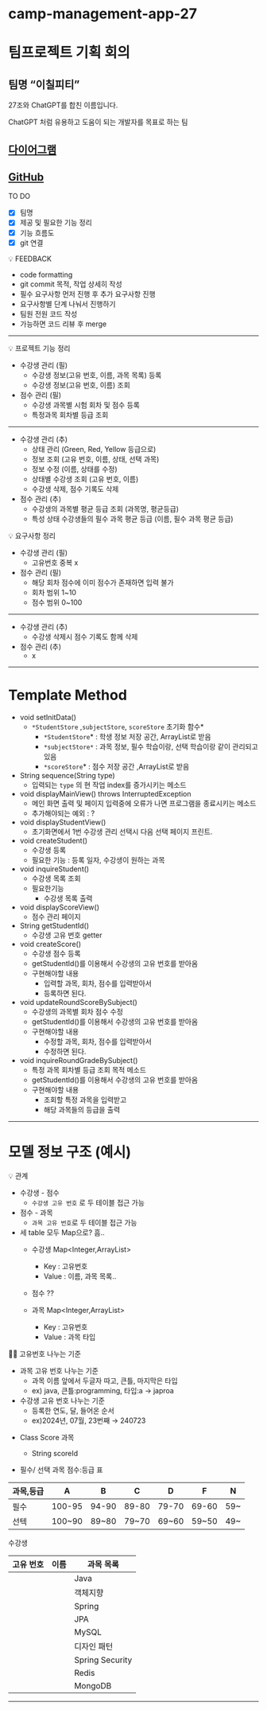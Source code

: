 # camp-management-app-27


# 팀프로젝트 기획 회의

## 팀명 “이칠피티”

27조와 ChatGPT를 합친 이름입니다.

ChatGPT 처럼 유용하고 도움이 되는 개발자를 목표로 하는 팀

## [다이어그램](https://drive.google.com/file/d/1E_w3Wfiswu1zd-VvQwfa93AKxKGgSiWM/view?usp=sharing)

## [GitHub](https://github.com/everydayspring/camp-management-app-27)

TO DO

- [x]  팀명
- [x]  제공 및 필요한 기능 정리
- [x]  기능 흐름도
- [x]  git 연결

<aside>
💡 FEEDBACK

- code formatting
- git commit 목적, 작업 상세히 작성
- 필수 요구사항 먼저 진행 후 추가 요구사항 진행
- 요구사항별 단계 나눠서 진행하기
- 팀원 전원 코드 작성
- 가능하면 코드 리뷰 후 merge
</aside>


---

<aside>
💡 프로젝트 기능 정리



- 수강생 관리 (필)
    - 수강생 정보(고유 번호, 이름, 과목 목록) 등록
    - 수강생 정보(고유 번호, 이름) 조회
- 점수 관리 (필)
    - 수강생 과목별 시험 회차 및 점수 등록
    - 특정과목 회차별 등급 조회

---

- 수강생 관리 (추)
    - 상태 관리 (Green, Red, Yellow 등급으로)
    - 정보 조회 (고유 번호, 이름, 상태, 선택 과목)
    - 정보 수정 (이름, 상태를 수정)
    - 상태별 수강생 조회 (고유 번호, 이름)
    - 수강생 삭제, 점수 기록도 삭제
- 점수 관리 (추)
    - 수강생의 과목별 평균 등급 조회 (과목명, 평균등급)
    - 특성 상태 수강생들의 필수 과목 평균 등급 (이름, 필수 과목 평균 등급)
</aside>

<aside>
💡 요구사항 정리

- 수강생 관리 (필)
    - 고유번호 중복 x
- 점수 관리 (필)
    - 해당 회차 점수에 이미 점수가 존재하면 입력 불가
    - 회차 범위 1~10
    - 점수 범위 0~100

---

- 수강생 관리 (추)
    - 수강생 삭제시 점수 기록도 함께 삭제
- 점수 관리 (추)
    - x
</aside>

---

# Template Method

- void setInitData()
    - `*StudentStore` ,`subjectStore`, `scoreStore`  초기화 함수*
        - `*StudentStore`* : 학생 정보 저장 공간, ArrayList로 받음
        - `*subjectStore*` : 과목 정보, 필수 학습이랑, 선택 학습이랑 같이 관리되고있음
        - `*scoreStore`*  : 점수 저장 공간 ,ArrayList로 받음
- String sequence(String type)
    - 입력되는 `type` 의 현 작업 index를 증가시키는 메소드
- void displayMainView() throws InterruptedException
    - 메인 화면 출력 및 페이지 입력중에 오류가 나면 프로그램을 종료시키는 메소드
    - 추가해야되는 예외 : ?
- void displayStudentView()
    - 초기화면에서 1번 수강생 관리 선택시 다음 선택 페이지 프린트.
- void createStudent()
    - 수강생 등록
    - 필요한 기능 : 등록 일자, 수강생이 원하는 과목
- void inquireStudent()
    - 수강생 목록 조회
    - 필요한기능
        - 수강생 목록 출력
- void displayScoreView()
    - 점수 관리 페이지
- String getStudentId()
    - 수강생 고유 번호 getter
- void createScore()
    - 수강생 점수 등록
    - getStudentId()를 이용해서 수강생의 고유 번호를 받아옴
    - 구현해야할 내용
        - 입력할 과목, 회차, 점수를 입력받아서
        - 등록하면 된다.
- void updateRoundScoreBySubject()
    - 수강생의 과목별 회차 점수 수정
    - getStudentId()를 이용해서 수강생의 고유 번호를 받아옴
    - 구현해야할 내용
        - 수정할 과목, 회차, 점수를 입력받아서
        - 수정하면 된다.
- void inquireRoundGradeBySubject()
    - 특정 과목 회차별 등급 조회 목적 메소드
    - getStudentId()를 이용해서 수강생의 고유 번호를 받아옴
    - 구현해야할 내용
        - 조회할 특정 과목을 입력받고
        - 해당 과목들의 등급을 출력

---

# 모델 정보 구조 (예시)


<aside>
💡 관계

- 수강생 - 점수
    - `수강생 고유 번호` 로 두 테이블 접근 가능
- 점수 - 과목
    - `과목 고유 번호`로 두 테이블 접근 가능
- 세 table 모두 Map으로? 흠..
    - 수강생
      Map<Integer,ArrayList<String>>
        - Key : 고유번호
        - Value : 이름, 과목 목록..
    - 점수
      ??

    - 과목
      Map<Integer,ArrayList<String>>
        - Key : 고유번호
        - Value : 과목 타입
</aside>

<aside>
🙏🏻 고유번호 나누는 기준

- 과목 고유 번호 나누는 기준
    - 과목 이름 앞에서 두글자 따고, 큰틀, 마지막은 타입
    - ex) java, 큰틀:programming, 타입:a → japroa
- 수강생 고유 번호 나누는 기준
    - 등록한 연도, 달, 들어온 순서
    - ex)2024년, 07월, 23번째 → 240723
</aside>

- Class Score 과목
    - String scoreId

- 필수/ 선택 과목 점수:등급 표

| 과목,등급 | A | B | C | D | F | N |
| --- | --- | --- | --- | --- | --- | --- |
| 필수 | 100-95 | 94-90 | 89-80 | 79-70 | 69-60 | 59~ |
| 선텍 | 100~90 | 89~80 | 79~70 | 69~60 | 59~50 | 49~ |

수강생

| 고유 번호 | 이름 | 과목 목록 |
| --- | --- | --- |
|  |  | Java |
|  |  | 객체지향 |
|  |  | Spring |
|  |  | JPA |
|  |  | MySQL |
|  |  | 디자인 패턴 |
|  |  | Spring Security |
|  |  | Redis |
|  |  | MongoDB |

---